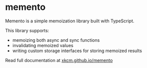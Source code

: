 # memento
Memento is a simple memoization library built with TypeScript.

This library supports:
* memoizing both async and sync functions
* invalidating memoized values
* writing custom storage interfaces for storing memoized results

Read full documentation at [xkcm.github.io/memento](https://xkcm.github.io/memento)
